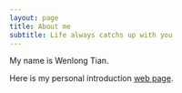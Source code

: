 ```yaml
---
layout: page
title: About me
subtitle: Life always catchs up with you
---
```


My name is Wenlong Tian. 

Here is my personal introduction [web page](https://tianwenlong001.github.io/wenlongtian/).
